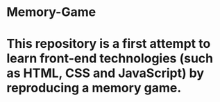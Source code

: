 # Memory-Game
# This repository is a first attempt to learn front-end technologies (such as HTML, CSS and JavaScript) by reproducing a memory game.

